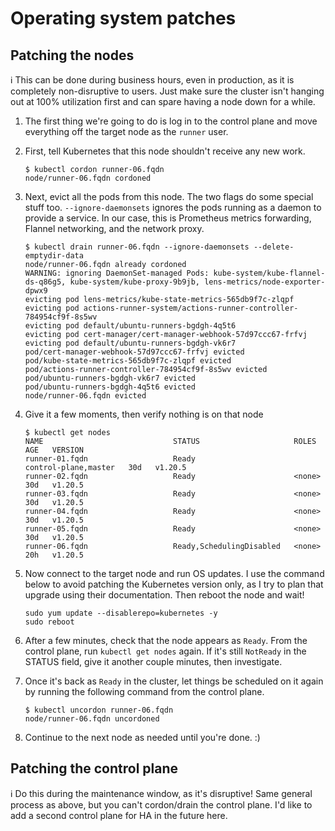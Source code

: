 # Operating system patches

## Patching the nodes

:information_source: This can be done during business hours, even in production, as it is completely non-disruptive to users.  Just make sure the cluster isn't hanging out at 100% utilization first and can spare having a node down for a while.

1. The first thing we're going to do is log in to the control plane and move everything off the target node as the `runner` user.

1. First, tell Kubernetes that this node shouldn't receive any new work.

    ```shell
    $ kubectl cordon runner-06.fqdn
    node/runner-06.fqdn cordoned
    ```

1. Next, evict all the pods from this node.  The two flags do some special stuff too.  `--ignore-daemonsets` ignores the pods running as a daemon to provide a service.  In our case, this is Prometheus metrics forwarding, Flannel networking, and the network proxy.

    ```shell
    $ kubectl drain runner-06.fqdn --ignore-daemonsets --delete-emptydir-data
    node/runner-06.fqdn already cordoned
    WARNING: ignoring DaemonSet-managed Pods: kube-system/kube-flannel-ds-q86g5, kube-system/kube-proxy-9b9jb, lens-metrics/node-exporter-dpwx9
    evicting pod lens-metrics/kube-state-metrics-565db9f7c-zlqpf
    evicting pod actions-runner-system/actions-runner-controller-784954cf9f-8s5wv
    evicting pod default/ubuntu-runners-bgdgh-4q5t6
    evicting pod cert-manager/cert-manager-webhook-57d97ccc67-frfvj
    evicting pod default/ubuntu-runners-bgdgh-vk6r7
    pod/cert-manager-webhook-57d97ccc67-frfvj evicted
    pod/kube-state-metrics-565db9f7c-zlqpf evicted
    pod/actions-runner-controller-784954cf9f-8s5wv evicted
    pod/ubuntu-runners-bgdgh-vk6r7 evicted
    pod/ubuntu-runners-bgdgh-4q5t6 evicted
    node/runner-06.fqdn evicted
    ```

1. Give it a few moments, then verify nothing is on that node

    ```shell
    $ kubectl get nodes
    NAME                             STATUS                     ROLES                  AGE   VERSION
    runner-01.fqdn                   Ready                      control-plane,master   30d   v1.20.5
    runner-02.fqdn                   Ready                      <none>                 30d   v1.20.5
    runner-03.fqdn                   Ready                      <none>                 30d   v1.20.5
    runner-04.fqdn                   Ready                      <none>                 30d   v1.20.5
    runner-05.fqdn                   Ready                      <none>                 30d   v1.20.5
    runner-06.fqdn                   Ready,SchedulingDisabled   <none>                 20h   v1.20.5
    ```

1. Now connect to the target node and run OS updates.  I use the command below to avoid patching the Kubernetes version only, as I try to plan that upgrade using their documentation.  Then reboot the node and wait!

    ```shell
    sudo yum update --disablerepo=kubernetes -y
    sudo reboot
    ```

1. After a few minutes, check that the node appears as `Ready`.  From the control plane, run `kubectl get nodes` again.  If it's still `NotReady` in the STATUS field, give it another couple minutes, then investigate.  

1. Once it's back as `Ready` in the cluster, let things be scheduled on it again by running the following command from the control plane.

    ```shell
    $ kubectl uncordon runner-06.fqdn
    node/runner-06.fqdn uncordoned
    ```

1. Continue to the next node as needed until you're done. :)

## Patching the control plane

:information_source:  Do this during the maintenance window, as it's disruptive!  Same general process as above, but you can't cordon/drain the control plane.  I'd like to add a second control plane for HA in the future here.
